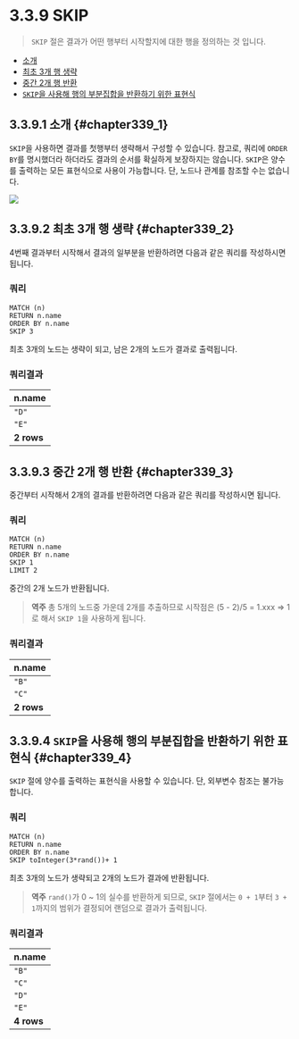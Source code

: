 # 3.3.9 SKIP

> `SKIP` 절은 결과가 어떤 행부터 시작할지에 대한 행을 정의하는 것 입니다.

* [소개](#chapter339_1)
* [최초 3개 행 생략](#chapter339_2)
* [중간 2개 행 반환](#chapter339_3)
* [`SKIP`을 사용해 행의 부분집합을 반환하기 위한 표현식](#chapter339_4)

## 3.3.9.1 소개 {#chapter339_1}

`SKIP`을 사용하면 결과를 첫행부터 생략해서 구성할 수 있습니다. 참고로, 쿼리에 `ORDER BY`를 명시했더라 하더라도 결과의 순서를 확실하게 보장하지는 않습니다. `SKIP`은 양수를 출력하는 모든 표현식으로 사용이 가능합니다. 단, 노드나 관계를 참조할 수는 없습니다.

![](https://neo4j.com/docs/developer-manual/current/images/SKIP-1.svg)

## 3.3.9.2 최초 3개 행 생략 {#chapter339_2}

4번째 결과부터 시작해서 결과의 일부분을 반환하려면 다음과 같은 쿼리를 작성하시면 됩니다.

### 쿼리

```cypher
MATCH (n)
RETURN n.name
ORDER BY n.name
SKIP 3
```

최초 3개의 노드는 생략이 되고, 남은 2개의 노드가 결과로 출력됩니다.

### 쿼리결과

| n.name |
| :--- |
| `"D"` |
| `"E"` |
| **2 rows** |

## 3.3.9.3 중간 2개 행 반환 {#chapter339_3}

중간부터 시작해서 2개의 결과를 반환하려면 다음과 같은 쿼리를 작성하시면 됩니다.

### 쿼리

```cypher
MATCH (n)
RETURN n.name
ORDER BY n.name
SKIP 1
LIMIT 2
```

중간의 2개 노드가 반환됩니다.

> **역주** 총 5개의 노드중 가운데 2개를 추출하므로 시작점은 (5 - 2)/5 = 1.xxx => 1로 해서 `SKIP 1`을 사용하게 됩니다.

### 쿼리결과

| n.name |
| :--- |
| `"B"` |
| `"C"` |
| **2 rows** |

## 3.3.9.4 `SKIP`을 사용해 행의 부분집합을 반환하기 위한 표현식 {#chapter339_4}

`SKIP` 절에 양수를 출력하는 표현식을 사용할 수 있습니다. 단, 외부변수 참조는 불가능합니다.

### 쿼리

```cypher
MATCH (n)
RETURN n.name
ORDER BY n.name
SKIP toInteger(3*rand())+ 1
```

최초 3개의 노드가 생략되고 2개의 노드가 결과에 반환됩니다.

> **역주** `rand()`가 0 ~ 1의 실수를 반환하게 되므로, `SKIP` 절에서는 `0 + 1`부터 `3 + 1`까지의 범위가 결정되어 랜덤으로 결과가 출력됩니다.

### 쿼리결과

| n.name |
| :--- |
| `"B"` |
| `"C"` |
| `"D"` |
| `"E"` |
| **4 rows** |